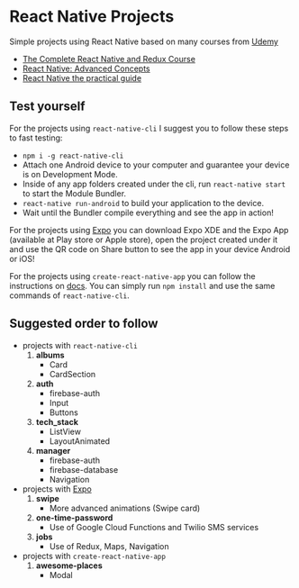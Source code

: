 # React Native Projects

Simple projects using React Native based on many courses from [Udemy](https://www.udemy.com/)
* [The Complete React Native and Redux Course](https://www.udemy.com/the-complete-react-native-and-redux-course/)
* [React Native: Advanced Concepts](https://www.udemy.com/react-native-advanced/)
* [React Native the practical guide](https://www.udemy.com/react-native-the-practical-guide/)

## Test yourself

For the projects using `react-native-cli` I suggest you to follow these steps to fast testing:

* `npm i -g react-native-cli`
* Attach one Android device to your computer and guarantee your device is on Development Mode.
* Inside of any app folders created under the cli, run `react-native start` to start the Module Bundler.
* `react-native run-android` to build your application to the device.
* Wait until the Bundler compile everything and see the app in action!

For the projects using [Expo](https://expo.io/) you can download Expo XDE and the Expo App (available at Play store or Apple store), open the project created under it and use the QR code on Share button to see the app in your device Android or iOS!

For the projects using `create-react-native-app` you can follow the instructions on [docs](https://facebook.github.io/react-native/blog/2017/03/13/introducing-create-react-native-app.html). You can simply run `npm install` and use the same commands of `react-native-cli`.

## Suggested order to follow

* projects with `react-native-cli`
  1. **albums**
      * Card
      * CardSection
  2. **auth**
      * firebase-auth
      * Input
      * Buttons
  3. **tech_stack**
      * ListView
      * LayoutAnimated
  4. **manager**
      * firebase-auth
      * firebase-database
      * Navigation
* projects with [Expo](https://expo.io/)
  1. **swipe**
      * More advanced animations (Swipe card)
  2. **one-time-password**
      * Use of Google Cloud Functions and Twilio SMS services
  3. **jobs**
      * Use of Redux, Maps, Navigation
* projects with `create-react-native-app`
  1. **awesome-places**
      * Modal
